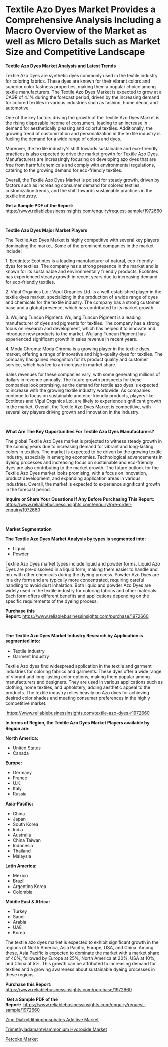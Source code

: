 <p><h1>Textile Azo Dyes Market Provides a Comprehensive Analysis Including a Macro Overview of the Market as well as Micro Details such as Market Size and Competitive Landscape</h1></p><p><strong>Textile Azo Dyes Market Analysis and Latest Trends</strong></p>
<p><p>Textile Azo Dyes are synthetic dyes commonly used in the textile industry for coloring fabrics. These dyes are known for their vibrant colors and superior color fastness properties, making them a popular choice among textile manufacturers. The Textile Azo Dyes Market is expected to grow at a CAGR of 4.1% during the forecast period, driven by the increasing demand for colored textiles in various industries such as fashion, home décor, and automotive.</p><p>One of the key factors driving the growth of the Textile Azo Dyes Market is the rising disposable income of consumers, leading to an increase in demand for aesthetically pleasing and colorful textiles. Additionally, the growing trend of customization and personalization in the textile industry is fueling the demand for a wide range of colors and dyes.</p><p>Moreover, the textile industry's shift towards sustainable and eco-friendly practices is also expected to drive the market growth for Textile Azo Dyes. Manufacturers are increasingly focusing on developing azo dyes that are free from harmful chemicals and comply with environmental regulations, catering to the growing demand for eco-friendly textiles.</p><p>Overall, the Textile Azo Dyes Market is poised for steady growth, driven by factors such as increasing consumer demand for colored textiles, customization trends, and the shift towards sustainable practices in the textile industry.</p></p>
<p><strong>Get a Sample PDF of the Report:&nbsp;</strong> <a href="https://www.reliablebusinessinsights.com/enquiry/request-sample/1972660">https://www.reliablebusinessinsights.com/enquiry/request-sample/1972660</a></p>
<p>&nbsp;</p>
<p><strong>Textile Azo Dyes Major Market Players</strong></p>
<p><p>The Textile Azo Dyes Market is highly competitive with several key players dominating the market. Some of the prominent companies in the market include:</p><p>1. Ecotintes: Ecotintes is a leading manufacturer of natural, eco-friendly dyes for textiles. The company has a strong presence in the market and is known for its sustainable and environmentally friendly products. Ecotintes has experienced steady growth in recent years due to increasing demand for eco-friendly textiles.</p><p>2. Vipul Organics Ltd.: Vipul Organics Ltd. is a well-established player in the textile dyes market, specializing in the production of a wide range of dyes and chemicals for the textile industry. The company has a strong customer base and a global presence, which has contributed to its market growth.</p><p>3. Wujiang Tuncun Pigment: Wujiang Tuncun Pigment is a leading manufacturer of dyes and pigments for textiles. The company has a strong focus on research and development, which has helped it to innovate and introduce new products to the market. Wujiang Tuncun Pigment has experienced significant growth in sales revenue in recent years.</p><p>4. Moda Chroma: Moda Chroma is a growing player in the textile dyes market, offering a range of innovative and high-quality dyes for textiles. The company has gained recognition for its product quality and customer service, which has led to an increase in market share.</p><p>Sales revenues for these companies vary, with some generating millions of dollars in revenue annually. The future growth prospects for these companies look promising, as the demand for textile azo dyes is expected to increase with the growing textile industry worldwide. As companies continue to focus on sustainable and eco-friendly products, players like Ecotintes and Vipul Organics Ltd. are likely to experience significant growth in the market. Overall, the Textile Azo Dyes Market is competitive, with several key players driving growth and innovation in the industry.</p></p>
<p>&nbsp;</p>
<p><strong>What Are The Key Opportunities For Textile Azo Dyes Manufacturers?</strong></p>
<p><p>The global Textile Azo Dyes market is projected to witness steady growth in the coming years due to increasing demand for vibrant and long-lasting colors in textiles. The market is expected to be driven by the growing textile industry, especially in emerging economies. Technological advancements in dyeing processes and increasing focus on sustainable and eco-friendly dyes are also contributing to the market growth. The future outlook for the Textile Azo Dyes market looks promising, with a focus on innovation, product development, and expanding application areas in various industries. Overall, the market is expected to experience significant growth in the forecast period.</p></p>
<p><strong>Inquire or Share Your Questions If Any Before Purchasing This Report:</strong> <a href="https://www.reliablebusinessinsights.com/enquiry/pre-order-enquiry/1972660">https://www.reliablebusinessinsights.com/enquiry/pre-order-enquiry/1972660</a></p>
<p>&nbsp;</p>
<p><strong>Market Segmentation</strong></p>
<p><strong>The Textile Azo Dyes Market Analysis by types is segmented into:</strong></p>
<p><ul><li>Liquid</li><li>Powder</li></ul></p>
<p><p>Textile Azo Dyes market types include liquid and powder forms. Liquid Azo Dyes are pre-dissolved in a liquid form, making them easier to handle and mix with other chemicals during the dyeing process. Powder Azo Dyes are in a dry form and are typically more concentrated, requiring careful handling to avoid dust inhalation. Both liquid and powder Azo Dyes are widely used in the textile industry for coloring fabrics and other materials. Each form offers different benefits and applications depending on the specific requirements of the dyeing process.</p></p>
<p><strong>Purchase this Report:&nbsp;</strong><a href="https://www.reliablebusinessinsights.com/purchase/1972660">https://www.reliablebusinessinsights.com/purchase/1972660</a></p>
<p>&nbsp;</p>
<p><strong>The Textile Azo Dyes Market Industry Research by Application is segmented into:</strong></p>
<p><ul><li>Textile Industry</li><li>Garment Industry</li></ul></p>
<p><p>Textile Azo dyes find widespread application in the textile and garment industries for coloring fabrics and garments. These dyes offer a wide range of vibrant and long-lasting color options, making them popular among manufacturers and designers. They are used in various applications such as clothing, home textiles, and upholstery, adding aesthetic appeal to the products. The textile industry relies heavily on Azo dyes for achieving desired color shades and meeting consumer preferences in the highly competitive market.</p></p>
<p><a href="https://www.reliablebusinessinsights.com/textile-azo-dyes-r1972660">&nbsp;https://www.reliablebusinessinsights.com/textile-azo-dyes-r1972660</a></p>
<p><strong>In terms of Region, the Textile Azo Dyes Market Players available by Region are:</strong></p>
<p>
    <p> <strong> North America: </strong>
        <ul>
            <li>United States</li>
            <li>Canada</li>
        </ul>
        </p> 
    <p> <strong> Europe: </strong>
        <ul>
            <li>Germany</li>
            <li>France</li>
            <li>U.K.</li>
            <li>Italy</li>
            <li>Russia</li>
        </ul>
        </p> 
    <p> <strong> Asia-Pacific: </strong>
        <ul>
            <li>China</li>
            <li>Japan</li>
            <li>South Korea</li>
            <li>India</li>
            <li>Australia</li>
            <li>China Taiwan</li>
            <li>Indonesia</li>
            <li>Thailand</li>
            <li>Malaysia</li>
        </ul>
        </p> 
    <p> <strong> Latin America: </strong>
        <ul>
            <li>Mexico</li>
            <li>Brazil</li>
            <li>Argentina Korea</li>
            <li>Colombia</li>
        </ul>
        </p> 
    <p> <strong> Middle East & Africa: </strong>
        <ul>
            <li>Turkey</li>
            <li>Saudi</li>
            <li>Arabia</li>
            <li>UAE</li>
            <li>Korea</li>
        </ul>
    </p>
    </p>
<p><p>The textile azo dyes market is expected to exhibit significant growth in the regions of North America, Asia Pacific, Europe, USA, and China. Among these, Asia Pacific is expected to dominate the market with a market share of 40%, followed by Europe at 25%, North America at 20%, USA at 10%, and China at 5%. This growth can be attributed to increasing demand for textiles and a growing awareness about sustainable dyeing processes in these regions.</p></p>
<p><strong>Purchase this Report: </strong><a href="https://www.reliablebusinessinsights.com/purchase/1972660">https://www.reliablebusinessinsights.com/purchase/1972660</a></p>
<p>&nbsp;<strong>Get a Sample PDF of the Report:&nbsp;&nbsp;</strong><a href="https://www.reliablebusinessinsights.com/enquiry/request-sample/1972660">https://www.reliablebusinessinsights.com/enquiry/request-sample/1972660</a></p>
<p><strong></strong></p>
<p><p><a href="https://medium.com/@erinveum/zinc-dialkyldithiophosphates-additive-industry-analysis-report-its-market-size-growing-with-a-cagr-31503606fea1">Zinc Dialkyldithiophosphates Additive Market</a></p><p><a href="https://medium.com/@lottierunte1948/deep-dive-into-the-trimethyladamantylammonium-hydroxide-market-itstrends-market-segmentation-224d850ebc7e">Trimethyladamantylammonium Hydroxide Market</a></p><p><a href="https://medium.com/@jacobwilkins67/petcoke-market-a-global-and-regional-analysis-2024-2031-0807d28b4eac">Petcoke Market</a></p></p>